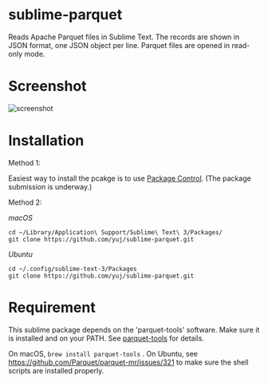 # sublime-parquet
Reads Apache Parquet files in Sublime Text. The records are shown in JSON format, one JSON object per line. Parquet files are opened in read-only mode.

# Screenshot
![screenshot](https://raw.github.com/yuj/sublime-parquet/master/screenshot.png)

# Installation
Method 1: 

Easiest way to install the pcakge is to use [Package Control](https://packagecontrol.io/).
(The package submission is underway.)

Method 2:

*macOS*
```shell
cd ~/Library/Application\ Support/Sublime\ Text\ 3/Packages/
git clone https://github.com/yuj/sublime-parquet.git
```

*Ubuntu*
```shell
cd ~/.config/sublime-text-3/Packages
git clone https://github.com/yuj/sublime-parquet.git
```

# Requirement
This sublime package depends on the 'parquet-tools' software. Make sure it is installed and on your PATH. See [parquet-tools](https://github.com/Parquet/parquet-mr/tree/master/parquet-tools) for details.

On macOS, ```brew install parquet-tools``` .
On Ubuntu, see https://github.com/Parquet/parquet-mr/issues/321 to make sure the shell scripts are installed properly.

